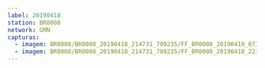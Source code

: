 ```yaml
---
label: 20190418
station: BR0008
network: GMN
capturas:
  - imagem: BR0008/BR0008_20190418_214731_709235/FF_BR0008_20190419_073308_789_0585216.fits_maxpixel.jpg
  - imagem: BR0008/BR0008_20190418_214731_709235/FF_BR0008_20190418_223455_128_0047616.fits_maxpixel.jpg
---
```

